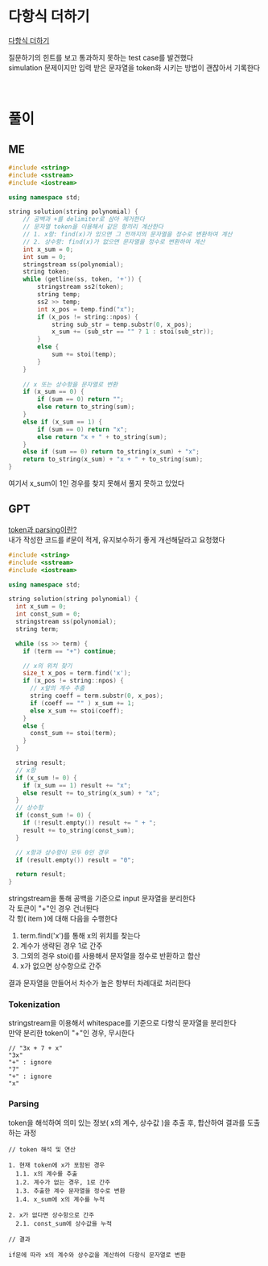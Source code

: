 # 다항식 더하기
[다항식 더하기](https://school.programmers.co.kr/learn/courses/30/lessons/120863)   

질문하기의 힌트를 보고 통과하지 못하는 test case를 발견했다   
simulation 문제이지만 입력 받은 문자열을 token화 시키는 방법이 괜찮아서 기록한다   

<br>

# 풀이
## ME
```cpp
#include <string>
#include <sstream>
#include <iostream>

using namespace std;

string solution(string polynomial) {
    // 공백과 +를 delimiter로 삼아 제거한다
    // 문자열 token을 이용해서 같은 항끼리 계산한다
    // 1. x항: find(x)가 있으면 그 전까지의 문자열을 정수로 변환하여 계산
    // 2. 상수항: find(x)가 없으면 문자열을 정수로 변환하여 계산
    int x_sum = 0;
    int sum = 0;
    stringstream ss(polynomial);
    string token;
    while (getline(ss, token, '+')) {
        stringstream ss2(token);
        string temp;
        ss2 >> temp;
        int x_pos = temp.find("x");
        if (x_pos != string::npos) {
            string sub_str = temp.substr(0, x_pos);
            x_sum += (sub_str == "" ? 1 : stoi(sub_str));
        }
        else {
            sum += stoi(temp);
        }
    }
    
    // x 또는 상수항을 문자열로 변환
    if (x_sum == 0) {
        if (sum == 0) return "";
        else return to_string(sum);
    }
    else if (x_sum == 1) {
        if (sum == 0) return "x";
        else return "x + " + to_string(sum);
    }
    else if (sum == 0) return to_string(x_sum) + "x";
    return to_string(x_sum) + "x + " + to_string(sum);
}
```
여기서 x_sum이 1인 경우를 찾지 못해서 풀지 못하고 있었다   

## GPT
[token과 parsing이란?](/5_CS/4_token_parsing.md)    
내가 작성한 코드를 if문이 적게, 유지보수하기 좋게 개선해달라고 요청했다
```cpp
#include <string>
#include <sstream>
#include <iostream>

using namespace std;

string solution(string polynomial) {
  int x_sum = 0;
  int const_sum = 0;
  stringstream ss(polynomial);
  string term;

  while (ss >> term) {
    if (term == "+") continue;

    // x의 위치 찾기
    size_t x_pos = term.find('x');
    if (x_pos != string::npos) {
      // x앞의 계수 추출
      string coeff = term.substr(0, x_pos);
      if (coeff == "" ) x_sum += 1;
      else x_sum += stoi(coeff);
    }
    else {
      const_sum += stoi(term);
    }
  }

  string result;
  // x항
  if (x_sum != 0) {
    if (x_sum == 1) result += "x";
    else result += to_string(x_sum) + "x";
  }
  // 상수항
  if (const_sum != 0) {
    if (!result.empty()) result += " + ";
    result += to_string(const_sum);
  }

  // x항과 상수항이 모두 0인 경우
  if (result.empty()) result = "0";

  return result;
}
```
stringstream을 통해 공백을 기준으로 input 문자열을 분리한다   
각 토큰이 "+"인 경우 건너뛴다   
각 항( item )에 대해 다음을 수행한다   
1. term.find('x')를 통해 x의 위치를 찾는다
2. 계수가 생략된 경우 1로 간주
3. 그외의 경우 stoi()를 사용해서 문자열을 정수로 반환하고 합산
4. x가 없으면 상수항으로 간주

결과 문자열을 만들어서 차수가 높은 항부터 차례대로 처리한다   

### Tokenization
stringstream을 이용해서 whitespace를 기준으로 다항식 문자열을 분리한다   
만약 분리한 token이 "+"인 경우, 무시한다   
```
// "3x + 7 + x"
"3x"
"+" : ignore
"7"
"+" : ignore
"x"
```

### Parsing
token을 해석하여 의미 있는 정보( x의 계수, 상수값 )을 추출 후, 합산하여 결과를 도출하는 과정   
```
// token 해석 및 연산

1. 현재 token에 x가 포함된 경우
  1.1. x의 계수를 추출
  1.2. 계수가 없는 경우, 1로 간주
  1.3. 추출한 계수 문자열을 정수로 변환
  1.4. x_sum에 x의 계수를 누적

2. x가 없다면 상수항으로 간주
  2.1. const_sum에 상수값을 누적
```
```
// 결과

if문에 따라 x의 계수와 상수값을 계산하여 다항식 문자열로 변환
```